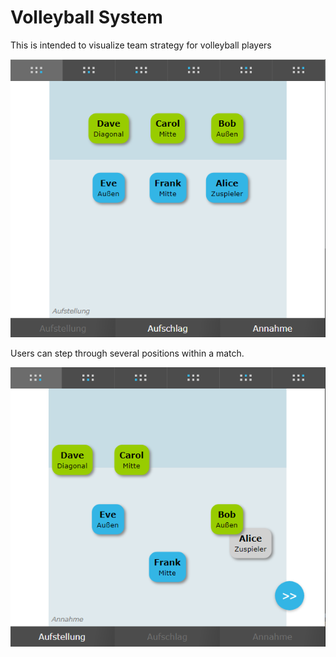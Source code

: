 # Volleyball System #

This is intended to visualize team strategy for volleyball players

<img src="./screenshot1.png">

Users can step through several positions within a match.

<img src="./screenshot2.png">